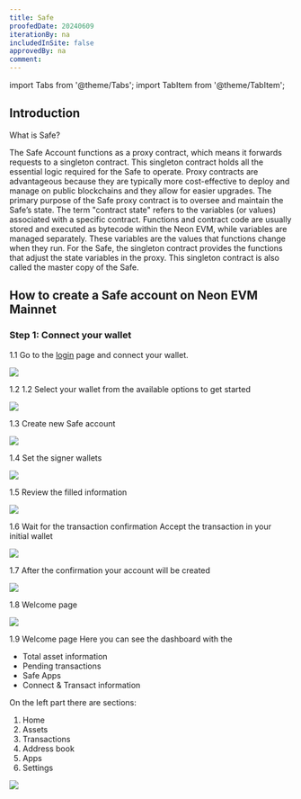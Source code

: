 ```yaml
---
title: Safe
proofedDate: 20240609
iterationBy: na
includedInSite: false
approvedBy: na
comment:
---
```


import Tabs from '@theme/Tabs';
import TabItem from '@theme/TabItem';

## Introduction

What is Safe?

The Safe Account functions as a proxy contract, which means it forwards requests to a singleton contract. This singleton contract holds all the essential logic required for the Safe to operate. Proxy contracts are advantageous because they are typically more cost-effective to deploy and manage on public blockchains and they allow for easier upgrades. The primary purpose of the Safe proxy contract is to oversee and maintain the Safe’s state.
The term "contract state" refers to the variables (or values) associated with a specific contract. Functions and contract code are usually stored and executed as bytecode within the Neon EVM, while variables are managed separately. These variables are the values that functions change when they run. For the Safe, the singleton contract provides the functions that adjust the state variables in the proxy. This singleton contract is also called the master copy of the Safe.


## How to create a Safe account on Neon EVM Mainnet

### Step 1: Connect your wallet

1.1 Go to the [login](https://safe.neonevm.org/welcome) page and connect your wallet.

<div className='neon-img-width-600' style={{textAlign: 'center'}}>

![](img/safe1.png)

</div>

1.2 1.2 Select your wallet from the available options to get started

<div className='neon-img-width-600' style={{textAlign: 'center'}}>

![](img/safe2.png)

</div>

1.3 Create new Safe account

<div className='neon-img-width-600' style={{textAlign: 'center'}}>

![](img/safe3.png)

</div>

1.4 Set the signer wallets

<div className='neon-img-width-600' style={{textAlign: 'center'}}>

![](img/safe4.png)

</div>


1.5 Review the filled information

<div className='neon-img-width-600' style={{textAlign: 'center'}}>

![](img/safe5.png)

</div>

1.6 Wait for the transaction confirmation
Accept the transaction in your initial wallet

<div className='neon-img-width-600' style={{textAlign: 'center'}}>

![](img/safe6.png)

</div>

1.7 After the confirmation your account will be created

<div className='neon-img-width-600' style={{textAlign: 'center'}}>

![](img/safe7.png)

</div>

1.8 Welcome page
<div className='neon-img-width-600' style={{textAlign: 'center'}}>

![](img/safe8.png)

</div>

1.9 Welcome page
Here you can see the dashboard with the
- Total asset information
- Pending transactions
- Safe Apps
- Connect & Transact information

On the left part there are sections:
1. Home
2. Assets
3. Transactions
4. Address book
5. Apps
6. Settings

<div className='neon-img-width-600' style={{textAlign: 'center'}}>

![](img/safe9.png)
